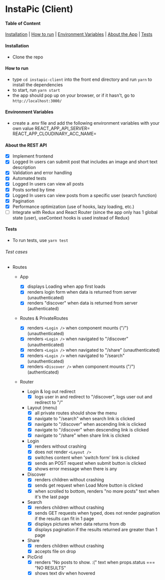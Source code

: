 # InstaPic (Client)

#### Table of Content

[Installation](#installation) | [How to run](#how-to-run) | [Environment Variables](#environment-variables) | [About the App](#about-the-app) | [Tests](#tests)

#### Installation

- Clone the repo

#### How to run

- type `cd instapic-client` into the front end directory and run `yarn` to install the dependencies
- to start, run `yarn start`
- the app should pop up on your browser, or if it hasn't, go to `http://localhost:3000/`

#### Environment Variables

- create a .env file and add the following environment variables with your own value
  REACT_APP_API_SERVER=
  REACT_APP_CLOUDINARY_ACC_NAME=

#### About the REST API

- [x] Implement frontend
- [x] Logged In users can submit post that includes an image and short text description
- [x] Validation and error handling
- [x] Automated tests
- [x] Logged In users can view all posts
- [x] Posts sorted by time
- [x] Logged In users can view posts from a specific user (search function)
- [x] Pagination
- [x] Performance optimization (use of hooks, lazy loading, etc.)
- [ ] Integrate with Redux and React Router (since the app only has 1 global state (user), useContext hooks is used instead of Redux)

#### Tests

- To run tests, use `yarn test`

###### Test cases

- Routes

  - App
    - [x] displays Loading when app first loads
    - [x] renders login form when data is returned from server (unauthenticated)
    - [x] renders "discover" when data is returned from server (authenticated)
  - Routes & PrivateRoutes
    - [x] renders `<Login />` when component mounts ("/") (unauthenticated)
    - [x] renders `<Login />` when navigated to "/discover" (unauthenticated)
    - [x] renders `<Login />` when navigated to "/share" (unauthenticated)
    - [x] renders `<Login />` when navigated to "/search" (unauthenticated)
    - [x] renders `<Discover />` when component mounts ("/") (authenticated)
  - Router

    - Login & log out redirect
      - [x] logs user in and redirect to "/discover", logs user out and redirect to "/"
    - Layout (menu)
      - [x] all private routes should show the menu
      - [x] navigate to "/search" when search link is clicked
      - [x] navigate to "/discover" when ascending link is clicked
      - [x] navigate to "/discover" when descending link is clicked
      - [x] navigate to "/share" when share link is clicked
    - Login
      - [x] renders without crashing
      - [x] does not render `<Layout />`
      - [x] switches content when 'switch form' link is clicked
      - [x] sends an POST request when submit button is clicked
      - [x] shows error message when there is any
    - Discover
      - [x] renders children without crashing
      - [x] sends get request when Load More button is clicked
      - [x] when scrolled to bottom, renders "no more posts" text when it's the last page
    - Search
      - [x] renders children without crashing
      - [x] sends GET requests when typed, does not render pagination if the results can fit in 1 page
      - [x] displays pictures when data returns from db
      - [x] displays pagination if the results returned are greater than 1 page
    - Share
      - [x] renders children without crashing
      - [x] accepts file on drop
    - PicGrid
      - [x] renders "No posts to show. :(" text when props.status === "NO RESULTS"
      - [x] shows text div when hovered
